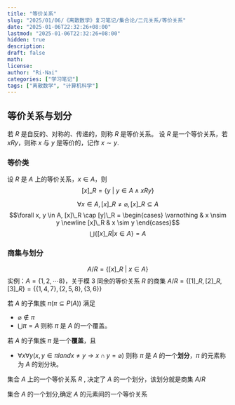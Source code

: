 ```yaml
---
title: "等价关系"
slug: "2025/01/06/《离散数学》复习笔记/集合论/二元关系/等价关系"
date: "2025-01-06T22:32:26+08:00"
lastmod: "2025-01-06T22:32:26+08:00"
hidden: true
description:
draft: false
math:
license:
author: "Ri-Nai"
categories: ["学习笔记"]
tags: ["离散数学", "计算机科学"]
---
```


## 等价关系与划分
若 $R$ 是自反的、对称的、传递的，则称 $R$ 是等价关系。
设 $R$ 是一个等价关系，若 $xRy$，则称 $x$ 与 $y$ 是等价的，记作 $x \sim y$.

### 等价类
设 $R$ 是 $A$ 上的等价关系，$x \in A$，则
$$[x]\_R = \lbrace y \ | \ y \in A \land xRy \rbrace$$

$$\forall x \in A, [x]\_R \neq \varnothing, [x]\_R \subseteq A$$
$$\forall x, y \in A, [x]\_R \cap [y]\_R = \begin{cases} \varnothing & x \nsim y \newline [x]\_R & x \sim y \end{cases}$$
$$\bigcup \lbrace [x]\_R | x \in A \rbrace = A$$

### 商集与划分
$$A/R = \lbrace [x]\_R \ | \ x \in A \rbrace$$
实例：$A = \lbrace 1, 2, \cdots 8 \rbrace$，关于模 $3$ 同余的等价关系 $R$ 的商集 $A/R = \lbrace [1]\_R, [2]\_R, [3]\_R \rbrace = \lbrace \lbrace 1, 4, 7 \rbrace, \lbrace 2, 5, 8 \rbrace, \lbrace 3, 6 \rbrace \rbrace$

若 $A$ 的子集族 $\pi(\pi \subseteq P(A))$ 满足
- $\varnothing \notin \pi$
- $\bigcup \pi = A$
则称 $\pi$ 是 $A$ 的一个覆盖。

若 $A$ 的子集族 $\pi$ 是一个**覆盖**，且
- $\forall x \forall y(x, y \in \pi land x \neq y \to x \cap y = \varnothing)$
则称 $\pi$ 是 $A$ 的一个**划分**，$\pi$ 的元素称为 $A$ 的划分块。


集合 $A$ 上的一个等价关系 $R$ , 决定了 $A$ 的一个划分，该划分就是商集 $A/R$ 

集合 $A$ 的一个划分,确定 $A$ 的元素间的一个等价关系
